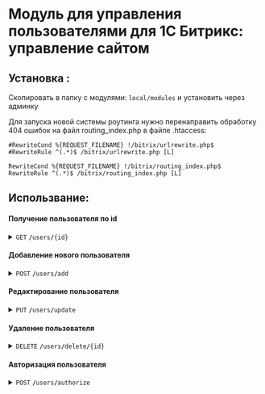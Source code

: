 # Модуль для управления пользователями для 1С Битрикс: управление сайтом
## Установка :
Скопировать  в папку с модулями:
`local/modules` и установить через админку

Для запуска новой системы роутинга нужно перенаправить обработку 404 ошибок на файл routing_index.php в файле .htaccess:

```
#RewriteCond %{REQUEST_FILENAME} !/bitrix/urlrewrite.php$
#RewriteRule ^(.*)$ /bitrix/urlrewrite.php [L]

RewriteCond %{REQUEST_FILENAME} !/bitrix/routing_index.php$
RewriteRule ^(.*)$ /bitrix/routing_index.php [L]
```
## Использвание:
#### Получение пользователя по id

<details>
 <summary><code>GET</code>  <code><b>/</b>users<b>/</b>{id}</code></summary>

##### Parameters

> | name              |  type     | data type      | description                         |
> |-------------------|-----------|----------------|-------------------------------------|
> | `id` |  required | int    |     id of user    |

##### Responses

> | http code     | content-type                      | response                                                            |
> |---------------|-----------------------------------|---------------------------------------------------------------------|
> | `200`         | `application/json`        | json object  |
</details>

#### Добавление нового пользователя

<details>
 <summary><code>POST</code> <code><b>/</b>users<b>/</b>add</code></summary>

##### Parameters

> | name              |  type     | data type      | description                         |
> |-------------------|-----------|----------------|-------------------------------------|
> | `login` |  required | int    |     login   |
> | `email` |  required | int    |     email    |
> | `password` |  required | int    |     password   |
> | `name` |            | int    |     name    |
> | `last_name` |       | int    |     last name     |

##### Responses

> | http code     | content-type                      | response                                                            |
> |---------------|-----------------------------------|---------------------------------------------------------------------|
> | `200`         | `application/json`        | id of created user                                |
> | `400`         | `application/json`        | error message                               |

</details>

#### Редактирование пользователя

<details>
 <summary><code>PUT</code> <code><b>/</b>users<b>/</b>update</code>
 </summary>

##### Parameters

> | name              |  type     | data type      | description                         |
> |-------------------|-----------|----------------|-------------------------------------|
> | `id` |  required | int    |     id of user   |
> | `login` |  required | int    |     login   |
> | `email` |  required | int    |     email    |
> | `password` |  required | int    |     password   |
> | `name` |            | int    |     name    |
> | `last_name` |       | int    |     last name     |

##### Responses

> | http code     | content-type                      | response                                                            |
> |---------------|-----------------------------------|---------------------------------------------------------------------|
> | `200`         | `application/json`        | success message                              |
> | `400`         | `application/json`        | error message                               |

</details>

#### Удаление пользователя

<details>
 <summary><code>DELETE</code> <code><b>/</b>users<b>/</b>delete<b>/</b>{id}</code>
 </summary>

##### Parameters

> | name              |  type     | data type      | description                         |
> |-------------------|-----------|----------------|-------------------------------------|
> | `id` |  required | int    |     id of user   |

##### Responses

> | http code     | content-type                      | response                                                            |
> |---------------|-----------------------------------|---------------------------------------------------------------------|
> | `200`         | `application/json`        | success message                              |
> | `400`         | `application/json`        | error message                               |

</details>

#### Авторизация пользователя

<details>
 <summary><code>POST</code> <code><b>/</b>users<b>/</b>authorize</code>
 </summary>

##### Parameters

> | name              |  type     | data type      | description                         |
> |-------------------|-----------|----------------|-------------------------------------|
> | `id` |  required | int    |     id of user   |
> | `groups` |  required | int    |     groups to add the user to   |

##### Responses

> | http code     | content-type                      | response                                                            |
> |---------------|-----------------------------------|---------------------------------------------------------------------|
> | `200`         | `application/json`        | success message                              |
> | `400`         | `application/json`        | error message                               |

</details>
